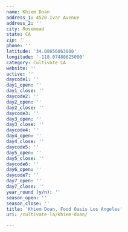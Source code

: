 ```yaml
---
name: Khiem Doan
address_1: 4520 Ivar Avenue
address_2: ''
city: Rosemead
state: CA
zip: ''
phone: ''
latitude: '34.08656063000'
longitude: '-118.07480625000'
category: Cultivate LA
website: ''
active: ''
daycode1: ''
day1_open: ''
day1_close: ''
daycode2: ''
day2_open: ''
day2_close: ''
daycode3: ''
day3_open: ''
day3_close: ''
daycode4: ''
day4_open: ''
day4_close: ''
daycode5: ''
day5_open: ''
day5_close: ''
daycode6: ''
day6_open: ''
daycode7: ''
day7_open: ''
day7_close: ''
year_round (y/n): ''
season_open: ''
season_close: ''
title: 'Khiem Doan, Food Oasis Los Angeles'
uri: /cultivate-la/khiem-doan/

---
```


